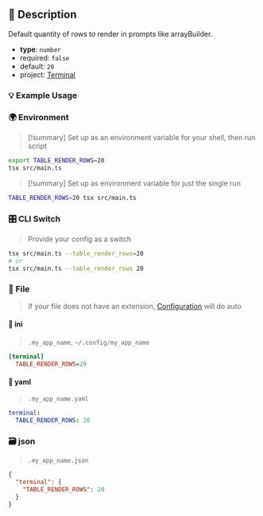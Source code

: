 ## 📜 Description

Default quantity of rows to render in prompts like arrayBuilder.

- **type**: `number`
- required: `false`
- default: `20`
- project: [Terminal](/terminal)

### 💡 Example Usage

### 🌍 Environment

> [!summary] Set up as an environment variable for your shell, then run script
```bash
export TABLE_RENDER_ROWS=20
tsx src/main.ts
```
> [!summary] Set up as environment variable for just the single run

```bash
TABLE_RENDER_ROWS=20 tsx src/main.ts
```
### 🎛️ CLI Switch

> Provide your config as a switch
```bash
tsx src/main.ts --table_render_rows=20
# or
tsx src/main.ts --table_render_rows 20
```
### 📁 File
>  If your file does not have an extension, [Configuration](/core/configuration) will do auto
#### 📘 ini

> `.my_app_name`, `~/.config/my_app_name`

```ini
[terminal]
  TABLE_RENDER_ROWS=20
```
#### 📄 yaml

> `.my_app_name.yaml`

```yaml
terminal:
  TABLE_RENDER_ROWS: 20
```
### 🗃️ json

> `.my_app_name.json`

```json
{
  "terminal": {
    "TABLE_RENDER_ROWS": 20
  }
}
```
